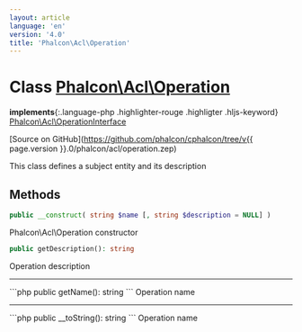 ```yaml
---
layout: article
language: 'en'
version: '4.0'
title: 'Phalcon\Acl\Operation'
---
```

# Class [Phalcon\Acl\Operation](Phalcon_Acl_Operation)

**implements**{:.language-php .highlighter-rouge .highligter .hljs-keyword} [Phalcon\Acl\OperationInterface](Phalcon_Acl_OperationInterface)

[Source on GitHub](https://github.com/phalcon/cphalcon/tree/v{{ page.version }}.0/phalcon/acl/operation.zep)

This class defines a subject entity and its description

## Methods
```php
public __construct( string $name [, string $description = NULL] )
```
Phalcon\Acl\Operation constructor

```php
public getDescription(): string
```
Operation description
<hr/>
```php
public getName(): string
```
Operation name
<hr/>
```php
public __toString(): string
```
Operation name

